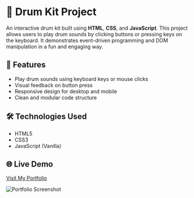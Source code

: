 # 🥁 Drum Kit Project

An interactive drum kit built using **HTML**, **CSS**, and **JavaScript**. This project allows users to play drum sounds by clicking buttons or pressing keys on the keyboard. It demonstrates event-driven programming and DOM manipulation in a fun and engaging way.

## 🚀 Features

- Play drum sounds using keyboard keys or mouse clicks
- Visual feedback on button press
- Responsive design for desktop and mobile
- Clean and modular code structure

## 🛠️ Technologies Used

- HTML5
- CSS3
- JavaScript (Vanilla)

## 🌐 Live Demo  
[Visit My Portfolio](https://anshuchaudharyportfolio.netlify.app/)  

![Portfolio Screenshot]()  


